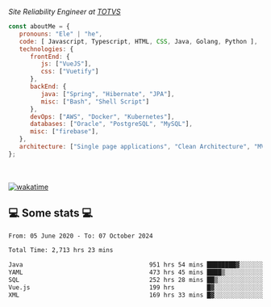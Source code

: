 <p><em>Site Reliability Engineer at <a href="https://www.totvs.com/">TOTVS</a></br>
</em></p>


```javascript
const aboutMe = {
   pronouns: "Ele" | "he",
   code: [ Javascript, Typescript, HTML, CSS, Java, Golang, Python ],
   technologies: {
      frontEnd: {
         js: ["VueJS"],
         css: ["Vuetify"]
      },
      backEnd: {
         java: ["Spring", "Hibernate", "JPA"],
         misc: ["Bash", "Shell Script"]
      },
      devOps: ["AWS", "Docker", "Kubernetes"],
      databases: ["Oracle", "PostgreSQL", "MySQL"],
      misc: ["firebase"],
   },
   architecture: ["Single page applications", "Clean Architecture", "MVC", "Microservices"],
};
```
</br></br>
[![wakatime](https://wakatime.com/badge/user/a3a8ed06-d304-4d6b-bc86-4adc418cdea7.svg)](https://wakatime.com/@a3a8ed06-d304-4d6b-bc86-4adc418cdea7)
<h2>💻 Some stats 💻</h2>

<!--START_SECTION:waka-->

```txt
From: 05 June 2020 - To: 07 October 2024

Total Time: 2,713 hrs 23 mins

Java                                   951 hrs 54 mins ████████▓░░░░░░░░░░░░░░░░   35.08 %
YAML                                   473 hrs 45 mins ████▒░░░░░░░░░░░░░░░░░░░░   17.46 %
SQL                                    252 hrs 28 mins ██▒░░░░░░░░░░░░░░░░░░░░░░   09.30 %
Vue.js                                 199 hrs         █▓░░░░░░░░░░░░░░░░░░░░░░░   07.33 %
XML                                    169 hrs 33 mins █▓░░░░░░░░░░░░░░░░░░░░░░░   06.25 %
```

<!--END_SECTION:waka-->
